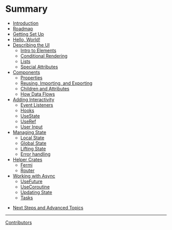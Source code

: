 # Summary

- [Introduction](README.md)
- [Roadmap](ROADMAP.md)
- [Getting Set Up](setup.md)
- [Hello, World!](hello_world.md)
- [Describing the UI](elements/index.md)
  - [Intro to Elements](elements/vnodes.md)
  - [Conditional Rendering](elements/conditional_rendering.md)
  - [Lists](elements/lists.md)
  - [Special Attributes](elements/special_attributes.md)
- [Components](components/index.md)
  - [Properties](components/propsmacro.md)
  - [Reusing, Importing, and Exporting](components/exporting_components.md)
  - [Children and Attributes](components/component_children.md)
  - [How Data Flows](components/composing.md)
- [Adding Interactivity](interactivity/index.md)
  - [Event Listeners](interactivity/event_handlers.md)
  - [Hooks](interactivity/hooks.md)
  - [UseState](interactivity/usestate.md)
  - [UseRef](interactivity/useref.md)
  - [User Input](interactivity/user_input.md)
  <!-- - [Effects](interactivity/lifecycles.md) -->
- [Managing State](state/index.md)
  - [Local State](state/localstate.md)
  - [Global State](state/sharedstate.md)
  - [Lifting State](state/liftingstate.md)
  - [Error handling](state/errorhandling.md)
- [Helper Crates](helpers/index.md)
  - [Fermi](state/fermi.md)
  - [Router](state/router.md)
- [Working with Async](async/index.md)
  - [UseFuture](async/use_future.md)
  - [UseCoroutine](async/coroutines.md)
  - [Updating State](async/loading_state.md)
  - [Tasks](async/asynctasks.md)

<!--
- [Putting it all together: Dog Search Engine](tutorial/index.md)
  - [New app](tutorial/new_app.md)
  - [Bundling](tutorial/publishing.md) -->


- [Next Steps and Advanced Topics](final.md)


-----------

[Contributors](misc/contributors.md)


  <!-- - [Suspense](concepts/suspense.md) -->
  <!-- - [Async Callbacks](concepts/asynccallbacks.md) -->

